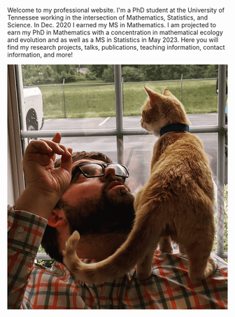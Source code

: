 Welcome to my professional website. I'm a PhD student at the University of Tennessee working in the intersection of Mathematics, Statistics, and Science. In Dec. 2020 I earned my MS in Mathematics. I am projected to earn my PhD in Mathematics with a concentration in mathematical ecology and evolution and as well as a MS in Statistics in May 2023.  Here you will find my research projects, talks, publications, teaching information, contact information, and more! 


<img src="/_images/pro_pic.png" >
